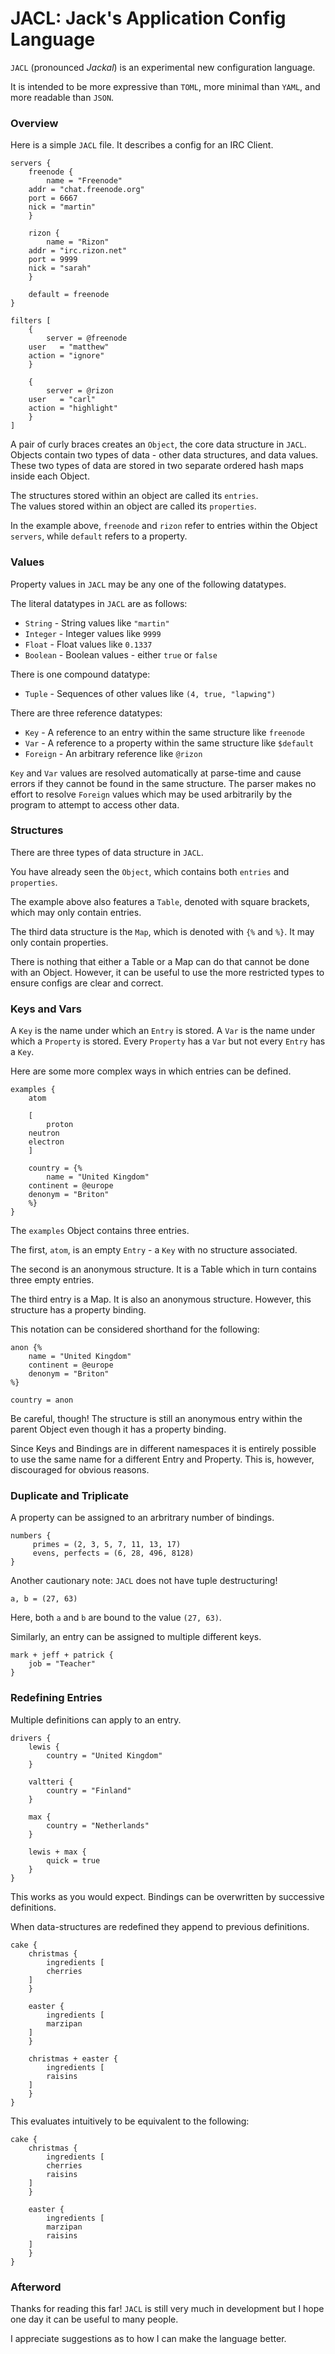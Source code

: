 # JACL: Jack's Application Config Language

`JACL` (pronounced *Jackal*) is an experimental new configuration language.

It is intended to be more expressive than `TOML`, more minimal than `YAML`, and more readable than `JSON`.

### Overview

Here is a simple `JACL` file. It describes a config for an IRC Client.

```
servers {
    freenode {
        name = "Freenode"
	addr = "chat.freenode.org"
	port = 6667
	nick = "martin"
    }

    rizon {
        name = "Rizon"
	addr = "irc.rizon.net"
	port = 9999
	nick = "sarah"
    }

    default = freenode
}

filters [
    {
        server = @freenode
	user   = "matthew"
	action = "ignore"
    }

    {
        server = @rizon
	user   = "carl"
	action = "highlight"
    }
]
```

A pair of curly braces creates an `Object`, the core data structure in `JACL`.  
Objects contain two types of data - other data structures, and data values.  
These two types of data are stored in two separate ordered hash maps inside each Object.

The structures stored within an object are called its `entries`.  
The values stored within an object are called its `properties`.

In the example above, `freenode` and `rizon` refer to entries within the Object `servers`, while `default` refers to a property.

### Values

Property values in `JACL` may be any one of the following datatypes.

The literal datatypes in `JACL` are as follows:

* `String` - String values like `"martin"`
* `Integer` - Integer values like `9999`
* `Float` - Float values like `0.1337`
* `Boolean` - Boolean values - either `true` or `false`

There is one compound datatype:

* `Tuple` - Sequences of other values like `(4, true, "lapwing")`

There are three reference datatypes:

* `Key` - A reference to an entry within the same structure like `freenode`
* `Var` - A reference to a property within the same structure like `$default`
* `Foreign` - An arbitrary reference like `@rizon`

`Key` and `Var` values are resolved automatically at parse-time and cause errors if they cannot be found in the same structure. The parser makes no effort to resolve `Foreign` values which may be used arbitrarily by the program to attempt to access other data. 

### Structures

There are three types of data structure in `JACL`.

You have already seen the `Object`, which contains both `entries` and `properties`.

The example above also features a `Table`, denoted with square brackets, which may only contain entries.

The third data structure is the `Map`, which is denoted with `{%` and `%}`. It may only contain properties.

There is nothing that either a Table or a Map can do that cannot be done with an Object. However, it can be useful to use the more restricted types to ensure configs are clear and correct.

### Keys and Vars

A `Key` is the name under which an `Entry` is stored. A `Var` is the name under which a `Property` is stored.
Every `Property` has a `Var` but not every `Entry` has a `Key`.

Here are some more complex ways in which entries can be defined.

```
examples {
    atom

    [
        proton
	neutron
	electron
    ]

    country = {%
        name = "United Kingdom"
	continent = @europe
	denonym = "Briton"
    %}
}
```

The `examples` Object contains three entries.

The first, `atom`, is an empty `Entry` - a `Key` with no structure associated.

The second is an anonymous structure. It is a Table which in turn contains three empty entries.

The third entry is a Map. It is also an anonymous structure. However, this structure has a property binding.

This notation can be considered shorthand for the following:

```
anon {%
    name = "United Kingdom"
    continent = @europe
    denonym = "Briton"
%}

country = anon
```

Be careful, though! The structure is still an anonymous entry within the parent Object even though it has a property binding.

Since Keys and Bindings are in different namespaces it is entirely possible to use the same name for a different Entry and Property. This is, however, discouraged for obvious reasons.

### Duplicate and Triplicate

A property can be assigned to an arbritrary number of bindings.

```
numbers {
     primes = (2, 3, 5, 7, 11, 13, 17)
     evens, perfects = (6, 28, 496, 8128)
}
```

Another cautionary note: `JACL` does not have tuple destructuring!

```
a, b = (27, 63)
```

Here, both `a` and `b` are bound to the value `(27, 63)`.

Similarly, an entry can be assigned to multiple different keys.

```
mark + jeff + patrick {
    job = "Teacher"
}
```

### Redefining Entries

Multiple definitions can apply to an entry.

```
drivers {
    lewis {
        country = "United Kingdom"
    }

    valtteri {
        country = "Finland"
    }

    max {
        country = "Netherlands"
    }

    lewis + max {
        quick = true
    }
}
```

This works as you would expect. Bindings can be overwritten by successive definitions.

When data-structures are redefined they append to previous definitions.

```
cake {
    christmas {
        ingredients [
	    cherries
	]
    }

    easter {
        ingredients [
	    marzipan 
	]
    }

    christmas + easter {
        ingredients [
	    raisins
	]
    }
}
```

This evaluates intuitively to be equivalent to the following:

```
cake {
    christmas {
        ingredients [
	    cherries
	    raisins
	]
    }

    easter {
        ingredients [
	    marzipan 
	    raisins
	]
    }
}
```

### Afterword

Thanks for reading this far! `JACL` is still very much in development but I hope one day it can be useful to many people.

I appreciate suggestions as to how I can make the language better.


